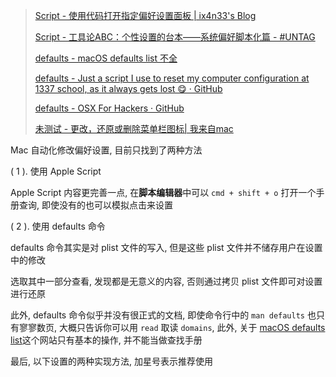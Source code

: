 > [Script - 使用代码打开指定偏好设置面板 | ix4n33's Blog](https://nyrra33.com/2019/07/23/open-preference-pane-programmatically/)
>
> [Script - 工具论ABC：个性设置的台本——系统偏好脚本化篇 - #UNTAG](https://utgd.net/article/20388)
>
> [defaults - macOS defaults list 不全](https://macos-defaults.com)
>
> [defaults - Just a script I use to reset my computer configuration at 1337 school, as it always gets lost 😋 · GitHub](https://gist.github.com/MohammedEsafi/81953d7901a8ec6c08cfb77d68de6a7a)
> 
> [defaults - OSX For Hackers · GitHub](https://gist.github.com/uson1x/2275613)
>
> [未测试 - 更改，还原或删除菜单栏图标| 我来自mac](https://www.soydemac.com/zh-CN/删除，还原和更改菜单栏图标/)

Mac 自动化修改偏好设置, 目前只找到了两种方法

( 1 ). 使用 Apple Script

Apple Script 内容更完善一点, 在**脚本编辑器**中可以 `cmd + shift + o` 打开一个手册查询, 即使没有的也可以模拟点击来设置

( 2 ). 使用 defaults 命令

defaults 命令其实是对 plist 文件的写入, 但是这些 plist 文件并不储存用户在设置中的修改

选取其中一部分查看, 发现都是无意义的内容, 否则通过拷贝 plist 文件即可对设置进行还原

此外, defaults 命令似乎并没有很正式的文档, 即使命令行中的 `man defaults` 也只有寥寥数页, 大概只告诉你可以用 `read` 取读 `domains`, 此外, 关于 [macOS defaults list](https://macos-defaults.com)这个网站只有基本的操作, 并不能当做查找手册

最后, 以下设置的两种实现方法, 加星号表示推荐使用
